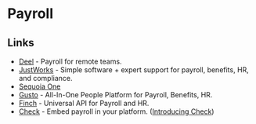 # Payroll

## Links

* [Deel](https://www.letsdeel.com/) - Payroll for remote teams.
* [JustWorks](https://justworks.com/) - Simple software + expert support for payroll, benefits, HR, and compliance.
* [Sequoia One](https://www.sequoia.com/services/sequoia-one/)
* [Gusto](https://gusto.com/) - All-In-One People Platform for Payroll, Benefits, HR.
* [Finch](https://tryfinch.com/) - Universal API for Payroll and HR.
* [Check](https://checkhq.com/) - Embed payroll in your platform. \([Introducing Check](https://checkhq.com/blog/introducing-check/)\)

